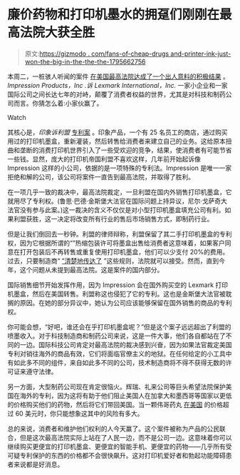 # 廉价药物和打印机墨水的拥趸们刚刚在最高法院大获全胜

> 原文:[https://gizmodo . com/fans-of-cheap-drugs and-printer-ink-just-won-the-big-in-the-the-the-1795662756](https://gizmodo.com/fans-of-cheap-drugs-and-printer-ink-just-won-big-in-the-1795662756)

本周二，一桩骇人听闻的案件 [在美国最高法院达成了一个出人意料的积极结果](http://www.ipwatchdog.com/2017/05/30/supreme-court-lexmark-sales-exhausted-patent-rights/id=83824/) 。 *Impression Products，Inc .诉 Lexmark International，Inc.* 一家小企业和一家国际公司之间长达七年的对峙，颠覆了消费者权益的世界，尤其是对科技和制药公司而言。你猜怎么着:小家伙赢了。

Watch

其核心是，*印象诉利盟* [专利案](https://www.usnews.com/news/us/articles/2017-05-30/us-top-court-restricts-patent-owners-right-to-block-resale-of-goods) 。印象产品，一个有 25 名员工的商店，通过购买用过的打印机墨盒，重新灌装，然后转售给消费者来建立自己的业务。这给原本扭曲和垄断的消费打印机世界引入了一些受欢迎的竞争，结果，使消费者有可能节省一些钱。显然，庞大的打印机帝国利盟不喜欢这样，几年前开始起诉像 Impression 这样的小公司，依据的是一项特殊的专利法。Impression 是唯一一家拒绝和解的公司，该公司将案件一直告到最高法院，并取得了胜利。

在一项几乎一致的裁决中，最高法院裁定，一旦利盟在国内外销售打印机墨盒，它就用尽了专利权。(鲁思·巴德·金斯堡大法官在国际问题上持异议，尼尔·戈萨奇大法官没有参与此案。)这一裁决的含义不仅仅是对小型打印机墨盒填充公司有利。如果利盟获胜，这一决定将改变所有行业的售后市场销售方式，即制药行业。

但是让我们倒回去一秒钟。利盟的律师辩称，利盟保留了其二手打印机墨盒的专利权，因为它根据所谓的“”热缩包装许可将墨盒出售给消费者这意味着，如果客户同意在打开包装后不再转售或重复使用打印机墨盒，他们可以少支付 20%的费用。过去，只要制造商“ [”清楚地传达了](https://www.forbes.com/sites/robbmandelbaum/2016/11/22/small-business-challenges-printing-giant-lexmark-in-supreme-court-appeal/2/#61bf230a27a6) ”这些规则，法院就可以接受。然而，直到今年，这个问题从未提到最高法院。这是案件的国内部分。

国际销售细节开始发挥作用，因为 Impression 会在国外购买空的 Lexmark 打印机墨盒，然后在美国转售。利盟称这也侵犯了它的专利。这也是金斯堡大法官被耽搁的原因。在她的部分异议中，她认为公司应该能够保留在国外销售的商品的专利权。

你可能会想，“好吧，谁还会在乎打印机墨盒呢？”但是这个案子远远超出了利盟的喷墨收入。对于科技制造商和制药公司来说，这是一件大事，他们各自都站在了不同的一边。国际科技公司肯定对最高法院的裁决感到兴奋，因为如果法官裁定美国专利对销往海外的商品有效，它们将面临官僚主义的地狱。在任何给定的小工具中有如此多不同的组件，来自如此多不同的公司，技术制造商将不得不获得无数的许可证来遵守法律。

另一方面，大型制药公司现在肯定很恼火。辉瑞、礼来公司等巨头希望法院保护美国在海外的专利，因为这将有助于他们阻止美国人在加拿大和墨西哥等国家以更低的价格购买他们的药物，然后将它们带回美国。当一颗伟哥药丸 [在美国](https://www.accessrx.com/blog/erectile-dysfunction/viagra/cost-of-buying-viagra-at-cvs-walgreens-and-walmart-pharmacy/) 的价格超过 60 美元时，你只能想象这其中的风险有多大。

总的来说，消费者和维护他们权利的人今天赢了。这个案件被称为产品的公民联合，但是这次最高法院实际上站在了人民一边，而不是公司一边。这意味着你可以继续购买更便宜的打印机墨盒、更便宜的智能手机、更便宜的药物——几乎所有受可疑专利保护的东西的价格都不会很快飙升。这对打印机爱好者和勃起功能障碍患者来说都是好消息。